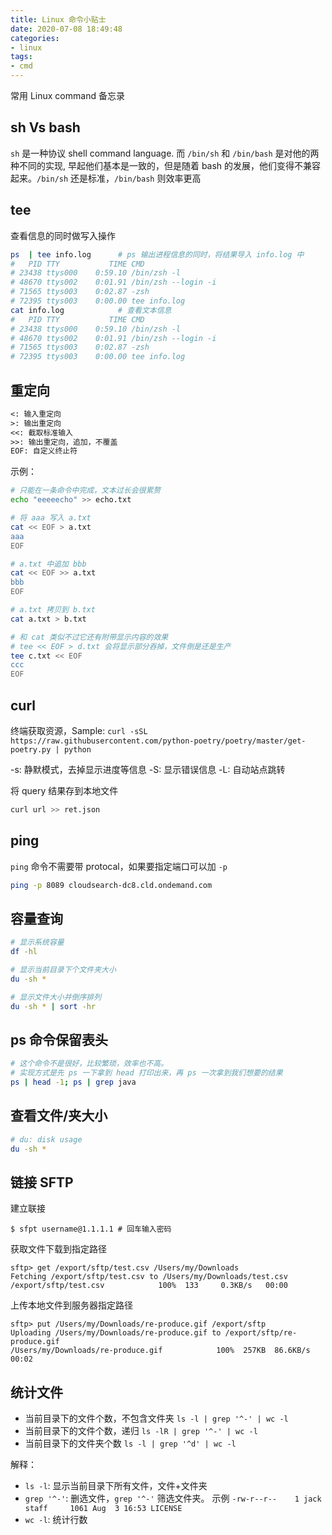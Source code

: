 ```yaml
---
title: Linux 命令小贴士
date: 2020-07-08 18:49:48
categories:
- linux
tags:
- cmd
---
```


常用 Linux command 备忘录

## sh Vs bash

`sh` 是一种协议 shell command language. 而 `/bin/sh` 和 `/bin/bash` 是对他的两种不同的实现, 早起他们基本是一致的，但是随着 bash 的发展，他们变得不兼容起来。`/bin/sh` 还是标准，`/bin/bash` 则效率更高

## tee

查看信息的同时做写入操作

```sh
ps  | tee info.log      # ps 输出进程信息的同时，将结果导入 info.log 中
#   PID TTY           TIME CMD
# 23438 ttys000    0:59.10 /bin/zsh -l
# 48670 ttys002    0:01.91 /bin/zsh --login -i
# 71565 ttys003    0:02.87 -zsh
# 72395 ttys003    0:00.00 tee info.log
cat info.log            # 查看文本信息
#   PID TTY           TIME CMD
# 23438 ttys000    0:59.10 /bin/zsh -l
# 48670 ttys002    0:01.91 /bin/zsh --login -i
# 71565 ttys003    0:02.87 -zsh
# 72395 ttys003    0:00.00 tee info.log
```

## 重定向

```txt
<: 输入重定向
>: 输出重定向
<<: 截取标准输入
>>: 输出重定向，追加，不覆盖
EOF: 自定义终止符
```

示例：

```bash
# 只能在一条命令中完成，文本过长会很累赘
echo "eeeeecho" >> echo.txt

# 将 aaa 写入 a.txt
cat << EOF > a.txt
aaa
EOF

# a.txt 中追加 bbb
cat << EOF >> a.txt
bbb
EOF

# a.txt 拷贝到 b.txt
cat a.txt > b.txt

# 和 cat 类似不过它还有附带显示内容的效果
# tee << EOF > d.txt 会将显示部分吞掉，文件倒是还是生产
tee c.txt << EOF
ccc
EOF
```

## curl

终端获取资源，Sample: `curl -sSL https://raw.githubusercontent.com/python-poetry/poetry/master/get-poetry.py | python`

-s: 静默模式，去掉显示进度等信息
-S: 显示错误信息
-L: 自动站点跳转

将 query 结果存到本地文件

```bash
curl url >> ret.json
```

## ping

`ping` 命令不需要带 protocal，如果要指定端口可以加 `-p`

```bash
ping -p 8089 cloudsearch-dc8.cld.ondemand.com
```

## 容量查询

```bash
# 显示系统容量
df -hl

# 显示当前目录下个文件夹大小
du -sh *

# 显示文件大小并倒序排列
du -sh * | sort -hr
```

## ps 命令保留表头

```bash
# 这个命令不是很好，比较繁琐，效率也不高。
# 实现方式是先 ps 一下拿到 head 打印出来，再 ps 一次拿到我们想要的结果
ps | head -1; ps | grep java
```
## 查看文件/夹大小

```bash
# du: disk usage
du -sh *
```

## 链接 SFTP

建立联接

```shell
$ sfpt username@1.1.1.1 # 回车输入密码
```

获取文件下载到指定路径

```shell
sftp> get /export/sftp/test.csv /Users/my/Downloads
Fetching /export/sftp/test.csv to /Users/my/Downloads/test.csv
/export/sftp/test.csv            100%  133     0.3KB/s   00:00
```

上传本地文件到服务器指定路径

```shell
sftp> put /Users/my/Downloads/re-produce.gif /export/sftp
Uploading /Users/my/Downloads/re-produce.gif to /export/sftp/re-produce.gif
/Users/my/Downloads/re-produce.gif            100%  257KB  86.6KB/s   00:02
```

## 统计文件

* 当前目录下的文件个数，不包含文件夹 `ls -l | grep '^-' | wc -l`
* 当前目录下的文件个数，递归 `ls -lR | grep '^-' | wc -l`
* 当前目录下的文件夹个数 `ls -l | grep '^d' | wc -l`

解释：

* `ls -l`: 显示当前目录下所有文件，文件+文件夹
* `grep '^-'`: 删选文件，`grep '^-'` 筛选文件夹。 示例 `-rw-r--r--    1 jack  staff     1061 Aug  3 16:53 LICENSE`
* `wc -l`: 统计行数
